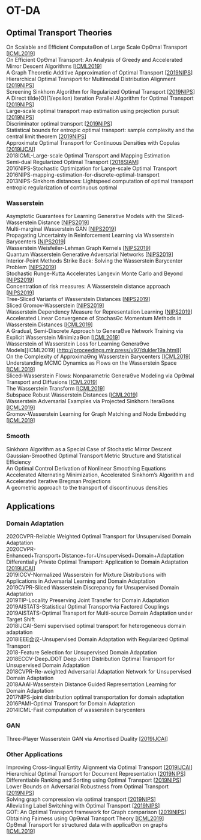 # OT-DA


## Optimal Transport Theories
On Scalable and Efficient ComputaƟon of Large Scale OpƟmal Transport [[ICML2019]( http://proceedings.mlr.press/v97/xie19a.html)]  
On Efficient OpƟmal Transport: An Analysis of Greedy and Accelerated Mirror Descent Algorithms [[ICML2019](http://proceedings.mlr.press/v97/lin19a.html)]  
A Graph Theoretic Additive Approximation of Optimal Transport [[2019NIPS](https://papers.nips.cc/paper/9533-a-graph-theoretic-additive-approximation-of-optimal-transport)]  
Hierarchical Optimal Transport for Multimodal Distribution Alignment [[2019NIPS](https://papers.nips.cc/paper/9501-hierarchical-optimal-transport-for-multimodal-distribution-alignment)]  
Screening Sinkhorn Algorithm for Regularized Optimal Transport [[2019NIPS](https://papers.nips.cc/paper/9386-screening-sinkhorn-algorithm-for-regularized-optimal-transport)]  
A Direct tilde{O}(1/epsilon) Iteration Parallel Algorithm for Optimal Transport [[2019NIPS](https://papers.nips.cc/paper/9313-a-direct-tildeo1epsilon-iteration-parallel-algorithm-for-optimal-transport)]  
Large-scale optimal transport map estimation using projection pursuit [[2019NIPS](https://papers.nips.cc/paper/9023-large-scale-optimal-transport-map-estimation-using-projection-pursuit)]  
Discriminator optimal transport [[2019NIPS](https://papers.nips.cc/paper/8906-discriminator-optimal-transport)]  
Statistical bounds for entropic optimal transport: sample complexity and the central limit theorem [[2019NIPS](https://papers.nips.cc/paper/8703-statistical-bounds-for-entropic-optimal-transport-sample-complexity-and-the-central-limit-theorem)]  
Approximate Optimal Transport for Continuous Densities with Copulas [[2019IJCAI](https://www.ijcai.org/proceedings/2019/300)]  
2018ICML-Large-scale Optimal Transport and Mapping Estimation  
Semi-dual Regularized Optimal Transport [[2018SIAM](https://arxiv.org/abs/1811.05527)]  
2016NIPS-Stochastic Optimization for Large-scale Optimal Transport  
2016NIPS-mapping-estimation-for-discrete-optimal-transport  
2013NIPS-Sinkhorn distances: Lightspeed computation of optimal transport  
entropic regularization of continuous optimal  


### Wasserstein
Asymptotic Guarantees for Learning Generative Models with the Sliced-Wasserstein Distance [[NIPS2019](https://papers.nips.cc/paper/8318-asymptotic-guarantees-for-learning-generative-models-with-the-sliced-wasserstein-distance)]  
Multi-marginal Wasserstein GAN [[NIPS2019](https://papers.nips.cc/paper/8454-multi-marginal-wasserstein-gan)]  
Propagating Uncertainty in Reinforcement Learning via Wasserstein Barycenters [[NIPS2019](https://papers.nips.cc/paper/8685-propagating-uncertainty-in-reinforcement-learning-via-wasserstein-barycenters)]  
Wasserstein Weisfeiler-Lehman Graph Kernels [[NIPS2019](https://papers.nips.cc/paper/8872-wasserstein-weisfeiler-lehman-graph-kernels)]  
Quantum Wasserstein Generative Adversarial Networks [[NIPS2019](https://papers.nips.cc/paper/8903-quantum-wasserstein-generative-adversarial-networks)]  
Interior-Point Methods Strike Back: Solving the Wasserstein Barycenter Problem [[NIPS2019](https://papers.nips.cc/paper/8913-interior-point-methods-strike-back-solving-the-wasserstein-barycenter-problem)]  
Stochastic Runge-Kutta Accelerates Langevin Monte Carlo and Beyond [[NIPS2019](https://papers.nips.cc/paper/8990-stochastic-runge-kutta-accelerates-langevin-monte-carlo-and-beyond)]  
Concentration of risk measures: A Wasserstein distance approach [[NIPS2019](https://papers.nips.cc/paper/9347-concentration-of-risk-measures-a-wasserstein-distance-approach)]  
Tree-Sliced Variants of Wasserstein Distances [[NIPS2019](https://papers.nips.cc/paper/9396-tree-sliced-variants-of-wasserstein-distances)]  
Sliced Gromov-Wasserstein [[NIPS2019](https://papers.nips.cc/paper/9615-sliced-gromov-wasserstein)]  
Wasserstein Dependency Measure for Representation Learning [[NIPS2019](https://papers.nips.cc/paper/9692-wasserstein-dependency-measure-for-representation-learning)]  
Accelerated Linear Convergence of StochasƟc Momentum Methods in Wasserstein Distances [[ICML2019](http://proceedings.mlr.press/v97/can19a.html)]  
A Gradual, Semi-Discrete Approach to GeneraƟve Network Training via Explicit Wasserstein MinimizaƟon [[ICML2019](http://proceedings.mlr.press/v97/chen19h.html)]  
Wasserstein of Wasserstein Loss for Learning GeneraƟve Models[[ICML2019] (http://proceedings.mlr.press/v97/dukler19a.html)]  
On the Complexity of ApproximaƟng Wasserstein Barycenters [[ICML2019](http://proceedings.mlr.press/v97/kroshnin19a.html)]  
Understanding MCMC Dynamics as Flows on the Wasserstein Space [[ICML2019](http://proceedings.mlr.press/v97/liu19j.html)]  
Sliced-Wasserstein Flows: Nonparametric GeneraƟve Modeling via OpƟmal Transport and Diffusions [[ICML2019](http://proceedings.mlr.press/v97/liutkus19a.html)]  
The Wasserstein Transform [[ICML2019](http://proceedings.mlr.press/v97/memoli19a.html)]   
Subspace Robust Wasserstein Distances [[ICML2019]( http://proceedings.mlr.press/v97/paty19a.html)]  
Wasserstein Adversarial Examples via Projected Sinkhorn IteraƟons [[ICML2019](http://proceedings.mlr.press/v97/wong19a.html)]  
Gromov-Wasserstein Learning for Graph Matching and Node Embedding [[ICML2019](http://proceedings.mlr.press/v97/xu19b.html)]  


### Smooth
Sinkhorn Algorithm as a Special Case of Stochastic Mirror Descent  
Gaussian-Smoothed Optimal Transport Metric Structure and Statistical Efficiency  
An Optimal Control Derivation of Nonlinear Smoothing Equations  
Accelerated Alternating Minimization, Accelerated Sinkhorn’s Algorithm and Accelerated Iterative Bregman Projections  
A geometric approach to the transport of discontinuous densities  



## Applications

### Domain Adaptation
2020CVPR-Reliable Weighted Optimal Transport for Unsupervised Domain Adaptation  
2020CVPR-Enhanced+Transport+Distance+for+Unsupervised+Domain+Adaptation  
Differentially Private Optimal Transport: Application to Domain Adaptation [[2019IJCAI](https://www.ijcai.org/proceedings/2019/395)]    
2019ICCV-Normalized Wasserstein for Mixture Distributions with Applications in Adversarial Learning and Domain Adaptation  
2019CVPR-Sliced Wasserstein Discrepancy for Unsupervised Domain Adaptation  
2019TIP-Locality Preserving Joint Transfer for Domain Adaptation  
2019AISTATS-Statistical Optimal Transportvia Factored Couplings  
2019AISTATS-Optimal Transport for Multi-source Domain Adaptation under Target Shift  
2018IJCAI-Semi supervised optimal transport for heterogeneous domain adaptation  
2018IEEE会议-Unsupervised Domain Adaptation with Regularized Optimal Transport  
2018-Feature Selection for Unsupervised Domain Adaptation  
2018ECCV-DeepJDOT Deep Joint Distribution Optimal Transport for Unsupervised Domain Adaptation  
2018CVPR-Re-weighted Adversarial Adaptation Network for Unsupervised Domain Adaptation  
2018AAAI-Wasserstein Distance Guided Representation Learning for Domain Adaptation  
2017NIPS-joint distribution optimal transportation for domain adaptation  
2016PAMI-Optimal Transport for Domain Adaptation  
2014ICML-Fast computation of wasserstein barycenters  


### GAN
Three-Player Wasserstein GAN via Amortised Duality [[2019IJCAI](https://www.ijcai.org/proceedings/2019/305)]    



### Other Applications
Improving Cross-lingual Entity Alignment via Optimal Transport [[2019IJCAI](https://www.ijcai.org/proceedings/2019/448)]  
Hierarchical Optimal Transport for Document Representation [[2019NIPS](https://papers.nips.cc/paper/8438-hierarchical-optimal-transport-for-document-representation)]  
Differentiable Ranking and Sorting using Optimal Transport [[2019NIPS](https://papers.nips.cc/paper/8910-differentiable-ranking-and-sorting-using-optimal-transport)]  
Lower Bounds on Adversarial Robustness from Optimal Transport [[2019NIPS](https://papers.nips.cc/paper/8968-lower-bounds-on-adversarial-robustness-from-optimal-transpor)]  
Solving graph compression via optimal transport [[2019NIPS](https://papers.nips.cc/paper/9014-solving-graph-compression-via-optimal-transport)]  
Alleviating Label Switching with Optimal Transport [[2019NIPS](https://papers.nips.cc/paper/9515-alleviating-label-switching-with-optimal-transport)]  
GOT: An Optimal Transport framework for Graph comparison [[2019NIPS](https://papers.nips.cc/paper/9539-got-an-optimal-transport-framework-for-graph-comparison)]  
Obtaining Fairness using OpƟmal Transport Theory [[ICML2019](http://proceedings.mlr.press/v97/gordaliza19a.html)]  
OpƟmal Transport for structured data with applicaƟon on graphs [[ICML2019](http://proceedings.mlr.press/v97/titouan19a.html)]  



